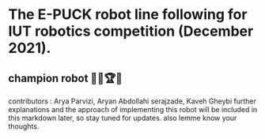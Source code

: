 # The E-PUCK robot line following for IUT robotics competition (December 2021).
## champion robot 🦾🤖🏆🥇

contributors : Arya Parvizi, Aryan Abdollahi serajzade, Kaveh Gheybi
further explanations and the approach of implementing this robot will be included in this markdown later, so stay tuned for updates.
also lemme know your thoughts.
